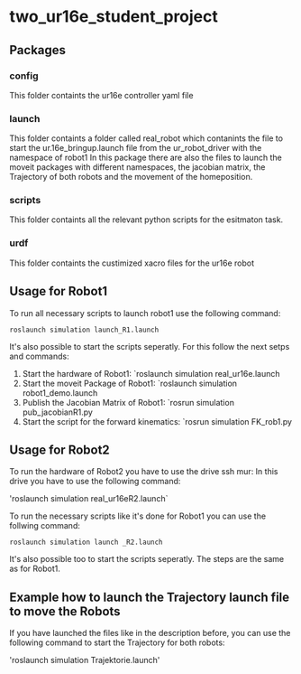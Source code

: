 # two_ur16e_student_project

## Packages

### config
This folder containts the ur16e controller yaml file

### launch
This folder containts a folder called real_robot which contanints the file to start the ur.16e_bringup.launch file from the ur_robot_driver with the namespace of robot1
In this package there are also the files to launch the moveit packages with different namespaces, the jacobian matrix, the Trajectory of both robots and the movement of the homeposition.

### scripts
This folder containts all the relevant python scripts for the esitmaton task.

### urdf
This folder containts the custimized xacro files for the ur16e robot

## Usage for Robot1
To run all necessary scripts to launch robot1 use the following command:

`roslaunch simulation launch_R1.launch`

It's also possible to start the scripts seperatly. For this follow the next setps and commands:

1. Start the hardware of Robot1: `roslaunch simulation real_ur16e.launch
2. Start the moveit Package of Robot1: `roslaunch simulation robot1_demo.launch
3. Publish the Jacobian Matrix of Robot1: `rosrun simulation pub_jacobianR1.py
4. Start the script for the forward kinematics: `rosrun simulation FK_rob1.py

## Usage for Robot2
To run the hardware of Robot2 you have to use the drive ssh mur: In this drive you have to use the following command:

'roslaunch simulation real_ur16eR2.launch`

To run the necessary scripts like it's done for Robot1 you can use the follwing command:

`roslaunch simulation launch _R2.launch`

It's also possible too to start the scripts seperatly. The steps are the same as for Robot1.

## Example how to launch the Trajectory launch file to move the Robots

If you have launched the files like in the description before, you can use the following command to start the Trajectory for both robots:

'roslaunch simulation Trajektorie.launch'
